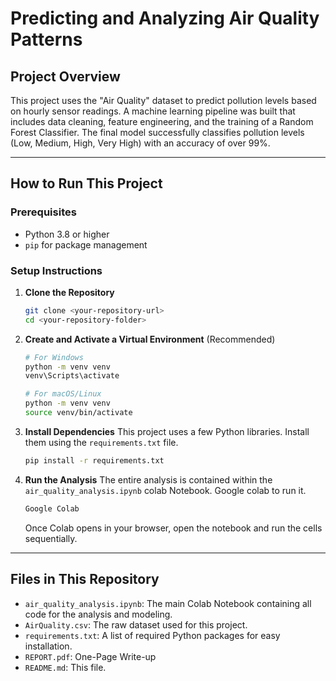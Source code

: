 # Predicting and Analyzing Air Quality Patterns

## Project Overview
This project uses the "Air Quality" dataset to predict pollution levels based on hourly sensor readings. A machine learning pipeline was built that includes data cleaning, feature engineering, and the training of a Random Forest Classifier. The final model successfully classifies pollution levels (Low, Medium, High, Very High) with an accuracy of over 99%.

---

## How to Run This Project

### Prerequisites
- Python 3.8 or higher
- `pip` for package management

### Setup Instructions

1.  **Clone the Repository**
    ```bash
    git clone <your-repository-url>
    cd <your-repository-folder>
    ```

2.  **Create and Activate a Virtual Environment** (Recommended)
    ```bash
    # For Windows
    python -m venv venv
    venv\Scripts\activate

    # For macOS/Linux
    python -m venv venv
    source venv/bin/activate
    ```

3.  **Install Dependencies**
    This project uses a few Python libraries. Install them using the `requirements.txt` file.
    ```bash
    pip install -r requirements.txt
    ```

4.  **Run the Analysis**
    The entire analysis is contained within the `air_quality_analysis.ipynb` colab Notebook. Google colab  to run it.
    ```bash
    Google Colab
    ```
    Once Colab opens in your browser, open the notebook and run the cells sequentially.

---

## Files in This Repository
- `air_quality_analysis.ipynb`: The main Colab Notebook containing all code for the analysis and modeling.
- `AirQuality.csv`: The raw dataset used for this project.
- `requirements.txt`: A list of required Python packages for easy installation.
- `REPORT.pdf`: One-Page Write-up
- `README.md`: This file.

